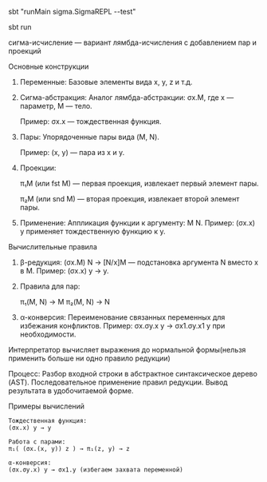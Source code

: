 sbt "runMain sigma.SigmaREPL --test"

sbt run

сигма-исчисление — вариант лямбда-исчисления с добавлением пар и проекций

Основные конструкции
1. Переменные:
    Базовые элементы вида x, y, z и т.д.

2. Сигма-абстракция:
    Аналог лямбда-абстракции: σx.M, где x — параметр, M — тело.
    
    Пример: σx.x — тождественная функция.

3. Пары:
    Упорядоченные пары вида (M, N).

    Пример: (x, y) — пара из x и y.

4. Проекции:

    π₁M (или fst M) — первая проекция, извлекает первый элемент пары.

    π₂M (или snd M) — вторая проекция, извлекает второй элемент пары.

5. Применение:
    Аппликация функции к аргументу: M N.
    Пример: (σx.x) y применяет тождественную функцию к y.


Вычислительные правила
1. β-редукция:
    (σx.M) N → [N/x]M — подстановка аргумента N вместо x в M.
    Пример: (σx.x) y → y.

2. Правила для пар:

    π₁(M, N) → M
    π₂(M, N) → N

3. α-конверсия:
    Переименование связанных переменных для избежания конфликтов.
    Пример: σx.σy.x y → σx1.σy.x1 y при необходимости.

Интерпретатор вычисляет выражения до нормальной формы(нельзя применить больше ни одно правило редукции)

Процесс:
    Разбор входной строки в абстрактное синтаксическое дерево (AST).
    Последовательное применение правил редукции.
    Вывод результата в удобочитаемой форме.

Примеры вычислений

    Тождественная функция:
    (σx.x) y → y

    Работа с парами:
    π₁( (σx.(x, y)) z ) → π₁(z, y) → z

    α-конверсия:
    (σx.σy.x) y → σx1.y (избегаем захвата переменной)
